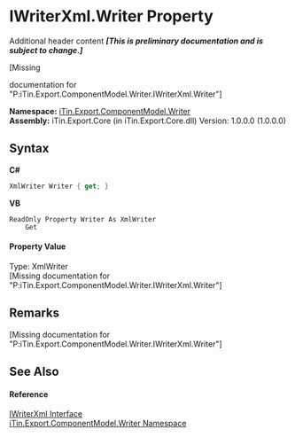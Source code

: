 # IWriterXml.Writer Property 
Additional header content _**\[This is preliminary documentation and is subject to change.\]**_

\[Missing <summary> documentation for "P:iTin.Export.ComponentModel.Writer.IWriterXml.Writer"\]

**Namespace:**&nbsp;<a href="37973b78-6b66-1218-9d7d-14680ab2aeda">iTin.Export.ComponentModel.Writer</a><br />**Assembly:**&nbsp;iTin.Export.Core (in iTin.Export.Core.dll) Version: 1.0.0.0 (1.0.0.0)

## Syntax

**C#**<br />
``` C#
XmlWriter Writer { get; }
```

**VB**<br />
``` VB
ReadOnly Property Writer As XmlWriter
	Get
```


#### Property Value
Type: XmlWriter<br />\[Missing <value> documentation for "P:iTin.Export.ComponentModel.Writer.IWriterXml.Writer"\]

## Remarks
\[Missing <remarks> documentation for "P:iTin.Export.ComponentModel.Writer.IWriterXml.Writer"\]

## See Also


#### Reference
<a href="835234e0-ea79-3da8-8c3b-b7f75eb3758e">IWriterXml Interface</a><br /><a href="37973b78-6b66-1218-9d7d-14680ab2aeda">iTin.Export.ComponentModel.Writer Namespace</a><br />
